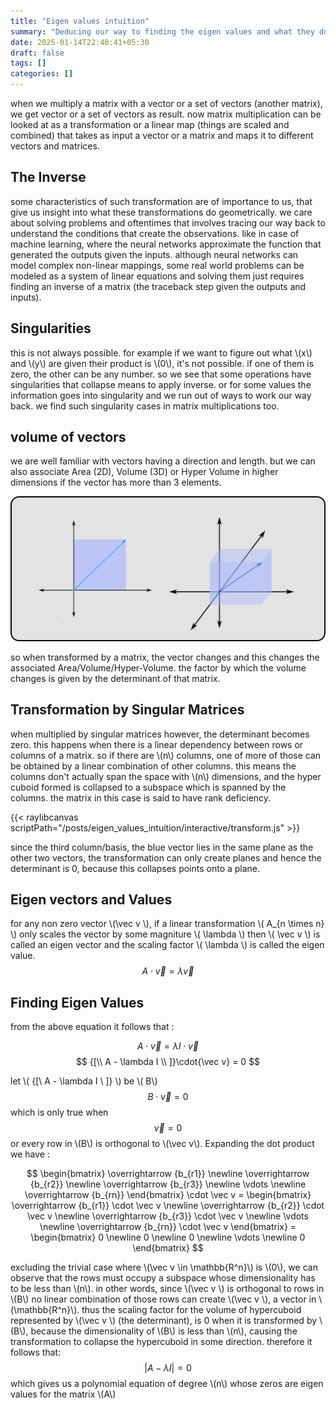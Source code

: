 ```yaml
---
title: "Eigen values intuition"
summary: "Deducing our way to finding the eigen values and what they do."
date: 2025-01-14T22:40:41+05:30
draft: false
tags: []
categories: []
---
```

when we multiply a matrix with a vector or a set of vectors (another matrix), we get vector or a set of vectors as result. now matrix multiplication can be looked at as a transformation or a linear map (things are scaled and combined) that takes as input a vector or a matrix and maps it to different vectors and matrices.

## The Inverse
some characteristics of such transformation are of importance to us, that give us insight into what these transformations do geometrically. we care about solving problems and oftentimes that involves tracing our way back to understand the conditions that create the observations. like in case of machine learning, where the neural networks approximate the function that generated the outputs given the inputs. although neural networks can model complex non-linear mappings, some real world problems can be modeled as a system of linear equations and solving them just requires finding an inverse of a matrix (the traceback step given the outputs and inputs).

## Singularities
this is not always possible. for example if we want to figure out what \\(x\\) and \\(y\\) are given their product is \\(0\\), it's not possible. if one of them is zero, the other can be any number. so we see that some operations have singularities that collapse means to apply inverse. or for some values the information goes into singularity and we run out of ways to work our way back. we find such singularity cases in matrix multiplications too.

## volume of vectors
we are well familiar with vectors having a direction and length. but we can also associate Area (2D), Volume (3D) or Hyper Volume in higher dimensions if the vector has more than 3 elements.

![](images/vector_volume.png)

so when transformed by a matrix, the vector changes and this changes the associated Area/Volume/Hyper-Volume. the factor by which the volume changes is given by the determinant of that matrix. 

## Transformation by Singular Matrices
when multiplied by singular matrices however, the determinant becomes zero. this happens when there is a linear dependency between rows or columns of a matrix. so if there are \\(n\\) columns, one of more of those can be obtained by a linear combination of other columns. this means the columns don't actually span the space with \\(n\\) dimensions, and the hyper cuboid formed is collapsed to a subspace which is spanned by the columns. the matrix in this case is said to have rank deficiency.

{{< raylibcanvas scriptPath="/posts/eigen_values_intuition/interactive/transform.js" >}}

since the third column/basis, the blue vector lies in the same plane as the other two vectors, the transformation can only create planes and hence the determinant is 0, because this collapses points onto a plane.
## Eigen vectors and Values
for any non zero vector \\(\vec v \\), if a linear transformation \\( A_{n \times n} \\) only scales the vector by some magniture \\( \lambda \\) then \\( \vec v \\) is called an eigen vector and the scaling factor \\( \lambda \\) is called the eigen value.
$$ A \cdot \vec v = \lambda \vec v $$

## Finding Eigen Values
from the above equation it follows that :

$$ A \cdot \vec v = \lambda I \cdot \vec v $$
$$ {[\\ A - \lambda I \\ ]}\cdot{\vec v}  = 0 $$

let \\( {[\\ A - \lambda I \\ ]} \\) be \\( B\\)
$$ B \cdot \vec v = 0 $$
which is only true when
$$\vec v = 0 $$ 
or every row in \\(B\\) is orthogonal to \\(\vec v\\). Expanding the dot product we have :

$$
\begin{bmatrix}
    \overrightarrow {b_{r1}}  \newline
    \overrightarrow {b_{r2}}  \newline
    \overrightarrow {b_{r3}}  \newline
   \vdots \newline
    \overrightarrow {b_{rn}} 
\end{bmatrix} \cdot \vec v = 
\begin{bmatrix}
    \overrightarrow {b_{r1}} \cdot \vec v \newline
    \overrightarrow {b_{r2}} \cdot \vec v \newline
    \overrightarrow {b_{r3}} \cdot \vec v \newline
   \vdots \newline
    \overrightarrow {b_{rn}} \cdot \vec v
\end{bmatrix} = 
\begin{bmatrix}
    0 \newline
    0 \newline
    0 \newline
   \vdots \newline
    0
\end{bmatrix}
$$

excluding the trivial case where \\(\vec v \in \mathbb{R^n}\\) is \\(0\\), we can observe that the rows must occupy a subspace whose dimensionality has to be less than \\(n\\). in other words, since \\(\vec v \\) is orthogonal to rows in \\(B\\) no linear combination of those rows can create \\(\vec v \\), a vector in \\(\mathbb{R^n}\\). thus the scaling factor for the volume of hypercuboid represented by \\(\vec v \\) (the determinant), is 0 when it is transformed by \\(B\\), because the dimensionality of \\(B\\) is less than \\(n\\), causing the transformation to collapse the hypercuboid in some direction.
therefore it follows that:
$$
| A - \lambda I | = 0
$$
which gives us a polynomial equation of degree \\(n\\) whose zeros are eigen values for the matrix \\(A\\)
